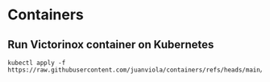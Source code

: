 # Containers

## Run Victorinox container on Kubernetes

```shell
kubectl apply -f https://raw.githubusercontent.com/juanviola/containers/refs/heads/main/victorinox/pod.yaml
```

